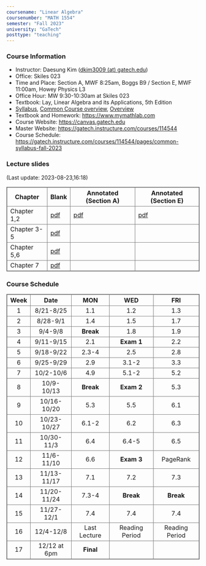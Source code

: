 ```yaml
---
coursename: "Linear Algebra"
coursenumber: "MATH 1554"
semester: "Fall 2023"
university: "GaTech"
posttype: "teaching"
---
```


### Course Information
- Instructor: Daesung Kim ([dkim3009 (at) gatech.edu](mailto:dkim3009@gatech.edu))
- Office: Skiles 023
- Time and Place: Section A, MWF 8:25am, Boggs B9 / Section E, MWF 11:00am, Howey Physics L3 
- Office Hour: MW 9:30-10:30am at Skiles 023 
- Textbook: Lay, Linear Algebra and its Applications, 5th Edition
- [Syllabus](https://gatech.instructure.com/courses/114544/pages/common-syllabus-fall-2023), [Common Course overview](https://sbarone7.math.gatech.edu/ma1554_course_overview.pdf), [Overview](m1554-overview.pdf)
- Textbook and Homework: https://www.mymathlab.com 
- Course Website: https://canvas.gatech.edu
- Master Website: https://gatech.instructure.com/courses/114544
- Course Schedule: https://gatech.instructure.com/courses/114544/pages/common-syllabus-fall-2023

### Lecture slides
(Last update: 2023-08-23,16:18)

| Chapter     | Blank                                                               | Annotated (Section A)     | Annotated (Section E)     |
| -           | -                                                                   | -                         | -                         |
| Chapter 1,2 | [pdf](https://sbarone7.math.gatech.edu/Chapters_1_and_2.pdf)        | [pdf](m1554-chap12-A.pdf) | [pdf](m1554-chap12-E.pdf) |
| Chapter 3-5 | [pdf](https://sbarone7.math.gatech.edu/Chapters_3_thru_5.pdf)       |                           |                           |
| Chapter 5,6 | [pdf](https://sbarone7.math.gatech.edu/Chapters_5_and_6.pdf)        |                           |                           |
| Chapter 7   | [pdf](https://sbarone7.math.gatech.edu/Chapters_PageRank_and_7.pdf) |                           |                           |

### Course Schedule
| Week  | Date         | MON          | WED            | FRI            |
| :---: | :---:        | :---:        | :---:          | :---:          |
| 1     | 8/21-8/25    | 1.1          | 1.2            | 1.3            |
| 2     | 8/28-9/1     | 1.4          | 1.5            | 1.7            |
| 3     | 9/4-9/8      | **Break**    | 1.8            | 1.9            |
| 4     | 9/11-9/15    | 2.1          | **Exam 1**     | 2.2            |
| 5     | 9/18-9/22    | 2.3-4        | 2.5            | 2.8            |
| 6     | 9/25-9/29    | 2.9          | 3.1-2          | 3.3            |
| 7     | 10/2-10/6    | 4.9          | 5.1-2          | 5.2            |
| 8     | 10/9-10/13   | **Break**    | **Exam 2**     | 5.3            |
| 9     | 10/16-10/20  | 5.3          | 5.5            | 6.1            |
| 10    | 10/23-10/27  | 6.1-2        | 6.2            | 6.3            |
| 11    | 10/30-11/3   | 6.4          | 6.4-5          | 6.5            |
| 12    | 11/6-11/10   | 6.6          | **Exam 3**     | PageRank       |
| 13    | 11/13-11/17  | 7.1          | 7.2            | 7.3            |
| 14    | 11/20-11/24  | 7.3-4        | **Break**      | **Break**      |
| 15    | 11/27-12/1   | 7.4          | 7.4            | 7.4            |
| 16    | 12/4-12/8    | Last Lecture | Reading Period | Reading Period |
| 17    | 12/12 at 6pm | **Final**    |                |                |


<style>
table, th, td {
  border: 1px solid #777;
  border-collapse: collapse;
}
</style>

